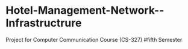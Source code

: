 # Hotel-Management-Network--Infrastructrure
 Project for Computer Communication Course (CS-327) #fifth Semester
